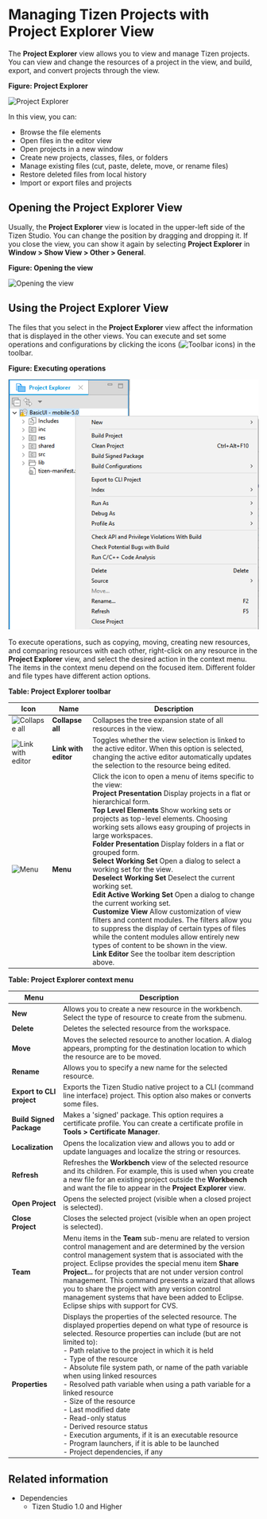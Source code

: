 # Managing Tizen Projects with Project Explorer View

The **Project Explorer** view allows you to view and manage Tizen projects. You can view and change the resources of a project in the view, and build, export, and convert projects through the view.

**Figure: Project Explorer**

![Project Explorer](./media/proj_explorer_n.png)

In this view, you can:

- Browse the file elements
- Open files in the editor view
- Open projects in a new window
- Create new projects, classes, files, or folders
- Manage existing files (cut, paste, delete, move, or rename files)
- Restore deleted files from local history
- Import or export files and projects

## Opening the Project Explorer View

Usually, the **Project Explorer** view is located in the upper-left side of the Tizen Studio. You can change the position by dragging and dropping it. If you close the view, you can show it again by selecting **Project Explorer** in **Window > Show View > Other > General**.

**Figure: Opening the view**

![Opening the view](./media/proj_explorer_general.png)

## Using the Project Explorer View

The files that you select in the **Project Explorer** view affect the information that is displayed in the other views. You can execute and set some operations and configurations by clicking the icons (![Toolbar icons](./media/proj_explorer_op_config.png)) in the toolbar.

**Figure: Executing operations**

![Executing operations](./media/proj_explorer_right_click_n.png)

To execute operations, such as copying, moving, creating new resources, and comparing resources with each other, right-click on any resource in the **Project Explorer** view, and select the desired action in the context menu. The items in the context menu depend on the focused item. Different folder and file types have different action options.

**Table: Project Explorer toolbar**

| Icon                                     | Name                 | Description                              |
|----------------------------------------|--------------------|----------------------------------------|
| ![Collapse all](./media/proj_explorer_collapse.png) | **Collapse all**     | Collapses the tree expansion state of all resources in the view. |
| ![Link with editor](./media/proj_explorer_link.png) | **Link with editor** | Toggles whether the view selection is linked to the active editor. When this option is selected, changing the active editor automatically updates the selection to the resource being edited. |
| ![Menu](./media/proj_explorer_menu.png) | **Menu**             | Click the icon to open a menu of items specific to the view:</br>**Project Presentation** Display projects in a flat or hierarchical form.</br>**Top Level Elements** Show working sets or projects as top-level elements. Choosing working sets allows easy grouping of projects in large workspaces.</br>**Folder Presentation** Display folders in a flat or grouped form.</br>**Select Working Set** Open a dialog to select a working set for the view.</br>**Deselect Working Set** Deselect the current working set.</br>**Edit Active Working Set** Open a dialog to change the current working set.</br>**Customize View** Allow customization of view filters and content modules. The filters allow you to suppress the display of certain types of files while the content modules allow entirely new types of content to be shown in the view.</br>**Link Editor** See the toolbar item description above. |

**Table: Project Explorer context menu**

| Menu                      | Description                              |
|-------------------------|----------------------------------------|
| **New**                   | Allows you to create a new resource in the workbench. Select the type of resource to create from the submenu. |
| **Delete**                | Deletes the selected resource from the workspace. |
| **Move**                  | Moves the selected resource to another location. A dialog appears, prompting for the destination location to which the resource are to be moved. |
| **Rename**                | Allows you to specify a new name for the selected resource. |
| **Export to CLI project** | Exports the Tizen Studio native project to a CLI (command line interface) project. This option also makes or converts some files. |
| **Build Signed Package**  | Makes a 'signed' package. This option requires a certificate profile. You can create a certificate profile in **Tools > Certificate Manager**. |
| **Localization**          | Opens the localization view and allows you to add or update languages and localize the string or resources. |
| **Refresh**               | Refreshes the **Workbench** view of the selected resource and its children. For example, this is used when you create a new file for an existing project outside the **Workbench** and want the file to appear in the **Project Explorer** view. |
| **Open Project**          | Opens the selected project (visible when a closed project is selected). |
| **Close Project**         | Closes the selected project (visible when an open project is selected). |
| **Team**                  | Menu items in the **Team** sub-menu are related to version control management and are determined by the version control management system that is associated with the project. Eclipse provides the special menu item **Share Project...** for projects that are not under version control management. This command presents a wizard that allows you to share the project with any version control management systems that have been added to Eclipse. Eclipse ships with support for CVS. |
| **Properties**            | Displays the properties of the selected resource. The displayed properties depend on what type of resource is selected. Resource properties can include (but are not limited to):</br> - Path relative to the project in which it is held </br> - Type of the resource </br> - Absolute file system path, or name of the path variable when using linked resources </br> - Resolved path variable when using a path variable for a linked resource </br> - Size of the resource </br> - Last modified date </br> - Read-only status </br> - Derived resource status </br> - Execution arguments, if it is an executable resource </br> - Program launchers, if it is able to be launched </br> - Project dependencies, if any |

## Related information
* Dependencies
  - Tizen Studio 1.0 and Higher
